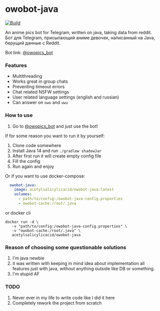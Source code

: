 # owobot-java
[![Build](https://github.com/ASPIRINmoe/owobot-java/actions/workflows/docker-publish.yml/badge.svg)](https://github.com/ASPIRINmoe/owobot-java/actions/workflows/docker-publish.yml)

An anime pics bot for Telegram, written on java, taking data from reddit.   
Бот для Telegram, присылающий аниме девочек, написанный на Java, берущий данные с Reddit.

Bot link:  [@owopics_bot](https://t.me/owopics_bot)

### Features
* Multithreading
* Works great in group chats
* Preventing timeout errors
* Chat related NSFW settings
* User related language settings (english and russian)
* Can answer on `owo` and `uwu`

### How to use
1. Go to [@owopics_bot](https://t.me/owopics_bot) and just use the bot!

If for some reason you want to run it by yourself:

1. Clone code somewhere
2. Install Java 14 and run `./gradlew shadowJar`
3. After first run it will create empty config file
4. Fill the config
5. Run again and enjoy

Or if you want to use docker-compose:
```yaml
  owobot-java:
    image: acetylsalicylicacid/owobot-java:latest
    volumes:
      - path/to/config:/owobot-java-config.properties
      - owobot-cache:/root/.java
```

or docker cli
```shell
docker run -d \
   -v "path/to/config:/owobot-java-config.properties" \
   -v "owobot-cache:/root/.java" \
   acetylsalicylicacid/owobot-java
```

### Reason of choosing some questionable solutions

1. I'm java newbie
2. it was written with keeping in mind idea about implementation all features just with java, without anything outside
   like DB or something.
3. I'm stupid AF

### TODO
1. Never ever in my life to write code like I did it here
2. Completely rework the project from scratch
